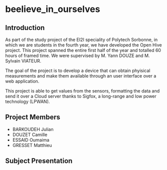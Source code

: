 # beelieve_in_ourselves

## Introduction
As part of the study project of the EI2I speciality of Polytech Sorbonne, in which we are students in the fourth year, we have developed the Open Hive project. This project spanned the entire first half of the year and totalled 60 hours of framed time. We were supervised by M. Yann DOUZE and M. Sylvain VIATEUR.

The goal of the project is to develop a device that can obtain phyisical measurements and make them available through an user interface over a web application.

This project is able to get values from the sensors, formatting the data and send it over a Cloud server thanks to Sigfox, a long-range and low power technology (LPWAN).

## Project Members
- BARKOUDEH Julian
- DOUZET Camille
- ESSAID Oumaima
- GRESSET Matthieu

## Subject Presentation
